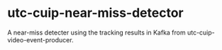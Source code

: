 # utc-cuip-near-miss-detector
A near-miss detecter using the tracking results in Kafka from utc-cuip-video-event-producer.
